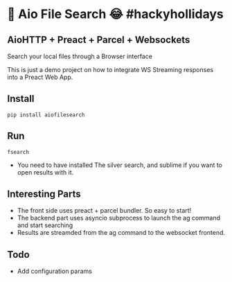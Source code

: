 


# 🤙 Aio File Search 😂 #hackyhollidays

## AioHTTP + Preact + Parcel + Websockets

Search your local files through a Browser interface

This is just a demo project on how to integrate WS Streaming responses
into a Preact Web App.


## Install

``` pip install aiofilesearch ```

## Run

``` fsearch ```

* You need to have installed The silver search, and sublime if you want
to open results with it.


## Interesting Parts

- The front side uses preact + parcel bundler. So easy to start!
- The backend part uses asyncio subprocess to launch the ag command and start searching
- Results are streamded from the ag command to the websocket frontend.


## Todo

 - Add configuration params 
